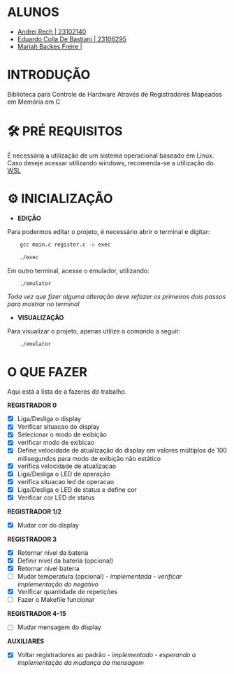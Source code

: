 # ALUNOS

- [Andrei Rech | 23102140](https://github.com/AndreiRech)  
- [Eduardo Colla De Bastiani | 23106295](https://github.com/eduardo-de-bastiani)
- [Mariah Backes Freire | ](https://github.com/mariahbf)

# INTRODUÇÃO

Biblioteca para Controle de Hardware Através de Registradores Mapeados em Memória em C

# 🛠 PRÉ REQUISITOS

É necessária a utilização de um sistema operacional baseado em Linux. Caso deseje acessar utilizando windows, recomenda-se a utilização do [WSL](https://learn.microsoft.com/pt-br/windows/wsl/install)

# ⚙ INICIALIZAÇÃO

- **EDIÇÃO**

Para podermos editar o projeto, é necessário abrir o terminal e digitar:

```bash
    gcc main.c register.c -o exec
```

```bash
    ./exec
```

Em outro terminal, acesse o emulador, utilizando:

```bash
    ./emulator
```

*Toda vez que fizer alguma alteração deve refazer os primeiros dois passos para mostrar no terminal*

- **VISUALIZAÇÃO**

Para visualizar o projeto, apenas utilize o comando a seguir:

```bash
    ./emulator
```

# O QUE FAZER

Aqui está a lista de a fazeres do trabalho.

**REGISTRADOR 0**

- [X] Liga/Desliga o display
- [X] Verificar situacao do display         
- [X] Selecionar o modo de exibição
- [X] verificar modo de exibicao            
- [X] Define velocidade de atualização do display em valores múltiplos de 100 milisegundos para modo de exibição não estático
- [X] verifica velocidade de atualizacao
- [X] Liga/Desliga o LED de operação
- [X] verifica situacao led de operacao     
- [X] Liga/Desliga o LED de status e define cor
- [X] Verificar cor LED de status

**REGISTRADOR 1/2**

- [X] Mudar cor do display 

**REGISTRADOR 3**

- [X] Retornar nível da bateria
- [X] Definir nivel da bateria (opcional)
- [X] Retornar nível bateria
- [ ] Mudar temperatura (opcional) - *implementada - verificar implementação do negativo*
- [X] Verificar quantidade de repetições
- [ ] Fazer o Makefile funcionar

**REGISTRADOR 4-15**

- [ ] Mudar mensagem do display

**AUXILIARES**

- [X] Voltar registradores ao padrão - *implementado - esperando a implementação da mudança da mensagem*
